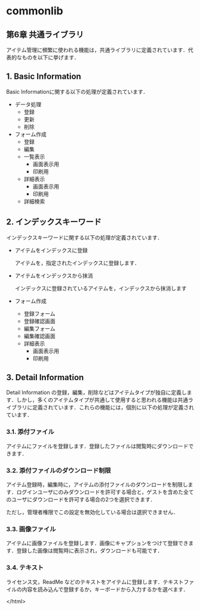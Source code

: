 # commonlib

## 第6章 共通ライブラリ

アイテム管理に頻繁に使われる機能は，共通ライブラリに定義されています．代表的なものを以下に挙げます．

## 1. Basic Information

Basic Informationに関する以下の処理が定義されています．

* データ処理
  * 登録
  * 更新
  * 削除
* フォーム作成
  * 登録
  * 編集
  * 一覧表示
    * 画面表示用
    * 印刷用
  * 詳細表示
    * 画面表示用
    * 印刷用
  * 詳細検索

## 2. インデックスキーワード

インデックスキーワードに関する以下の処理が定義されています．

* アイテムをインデックスに登録

  アイテムを，指定されたインデックスに登録します．

* アイテムをインデックスから抹消

  インデックスに登録されているアイテムを，インデックスから抹消します

* フォーム作成
  * 登録フォーム
  * 登録確認画面
  * 編集フォーム
  * 編集確認画面
  * 詳細表示
    * 画面表示用
    * 印刷用

## 3. Detail Information

Detail Information の登録，編集，削除などはアイテムタイプが独自に定義します．しかし，多くのアイテムタイプが共通して使用すると思われる機能は共通ライブラリに定義されています．これらの機能には，個別に以下の処理が定義されています．

### 3.1. 添付ファイル

アイテムにファイルを登録します．登録したファイルは閲覧時にダウンロードできます．

### 3.2. 添付ファイルのダウンロード制限

アイテム登録時，編集時に，アイテムの添付ファイルのダウンロードを制限します．ログインユーザにのみダウンロードを許可する場合と，ゲストを含めた全てのユーザにダウンロードを許可する場合の2つを選択できます．

ただし，管理者権限でこの設定を無効化している場合は選択できません．

### 3.3. 画像ファイル

アイテムに画像ファイルを登録します．画像にキャプションをつけて登録できます．登録した画像は閲覧時に表示され，ダウンロードも可能です．

### 3.4. テキスト

ライセンス文，ReadMe などのテキストをアイテムに登録します．テキストファイルの内容を読み込んで登録するか，キーボードから入力するかを選べます．

&lt;/html&gt;

